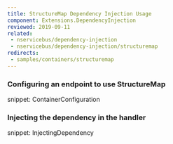 ```yaml
---
title: StructureMap Dependency Injection Usage
component: Extensions.DependencyInjection
reviewed: 2019-09-11
related:
 - nservicebus/dependency-injection
 - nservicebus/dependency-injection/structuremap
redirects:
 - samples/containers/structuremap
---
```


### Configuring an endpoint to use StructureMap

snippet: ContainerConfiguration


### Injecting the dependency in the handler

snippet: InjectingDependency